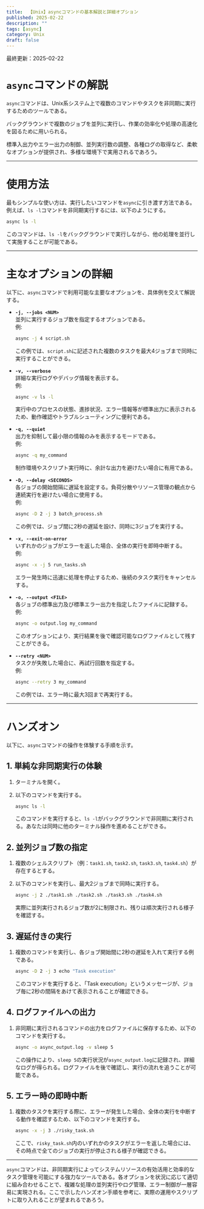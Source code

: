 ```yaml
---
title:  【Unix】asyncコマンドの基本解説と詳細オプション
published: 2025-02-22
description: ""
tags: [async]
category: Unix
draft: false
---
```

最終更新：2025-02-22

# `async`コマンドの解説

`async`コマンドは、Unix系システム上で複数のコマンドやタスクを非同期に実行するためのツールである。

バックグラウンドで複数のジョブを並列に実行し、作業の効率化や処理の高速化を図るために用いられる。

標準入出力やエラー出力の制御、並列実行数の調整、各種ログの取得など、柔軟なオプションが提供され、多様な環境下で実用されるであろう。

---

# 使用方法

最もシンプルな使い方は、実行したいコマンドを`async`に引き渡す方法である。例えば、`ls -l`コマンドを非同期実行するには、以下のようにする。

```bash
async ls -l
```

このコマンドは、`ls -l`をバックグラウンドで実行しながら、他の処理を並行して実施することが可能である。

---

# 主なオプションの詳細

以下に、`async`コマンドで利用可能な主要なオプションを、具体例を交えて解説する。

- **`-j, --jobs <NUM>`**  
  並列に実行するジョブ数を指定するオプションである。  
  例:
  ```bash
  async -j 4 script.sh
  ```
  この例では、`script.sh`に記述された複数のタスクを最大4ジョブまで同時に実行することができる。

- **`-v, --verbose`**  
  詳細な実行ログやデバッグ情報を表示する。  
  例:
  ```bash
  async -v ls -l
  ```
  実行中のプロセスの状態、進捗状況、エラー情報等が標準出力に表示されるため、動作確認やトラブルシューティングに便利である。

- **`-q, --quiet`**  
  出力を抑制して最小限の情報のみを表示するモードである。  
  例:
  ```bash
  async -q my_command
  ```
  制作環境やスクリプト実行時に、余計な出力を避けたい場合に有用である。

- **`-D, --delay <SECONDS>`**  
  各ジョブの開始間隔に遅延を設定する。負荷分散やリソース管理の観点から連続実行を避けたい場合に使用する。  
  例:
  ```bash
  async -D 2 -j 3 batch_process.sh
  ```
  この例では、ジョブ間に2秒の遅延を設け、同時に3ジョブを実行する。

- **`-x, --exit-on-error`**  
  いずれかのジョブがエラーを返した場合、全体の実行を即時中断する。  
  例:
  ```bash
  async -x -j 5 run_tasks.sh
  ```
  エラー発生時に迅速に処理を停止するため、後続のタスク実行をキャンセルする。

- **`-o, --output <FILE>`**  
  各ジョブの標準出力及び標準エラー出力を指定したファイルに記録する。  
  例:
  ```bash
  async -o output.log my_command
  ```
  このオプションにより、実行結果を後で確認可能なログファイルとして残すことができる。

- **`--retry <NUM>`**  
  タスクが失敗した場合に、再試行回数を指定する。  
  例:
  ```bash
  async --retry 3 my_command
  ```
  この例では、エラー時に最大3回まで再実行する。

---

# ハンズオン

以下に、`async`コマンドの操作を体験する手順を示す。

## 1. 単純な非同期実行の体験

1. ターミナルを開く。
2. 以下のコマンドを実行する。

   ```bash
   async ls -l
   ```

   このコマンドを実行すると、`ls -l`がバックグラウンドで非同期に実行される。あなたは同時に他のターミナル操作を進めることができる。

## 2. 並列ジョブ数の指定

1. 複数のシェルスクリプト（例：`task1.sh`, `task2.sh`, `task3.sh`, `task4.sh`）が存在するとする。
2. 以下のコマンドを実行し、最大2ジョブまで同時に実行する。

   ```bash
   async -j 2 ./task1.sh ./task2.sh ./task3.sh ./task4.sh
   ```

   実際に並列実行されるジョブ数が2に制限され、残りは順次実行される様子を確認する。

## 3. 遅延付きの実行

1. 複数のコマンドを実行し、各ジョブ開始間に2秒の遅延を入れて実行する例である。

   ```bash
   async -D 2 -j 3 echo "Task execution"
   ```

   このコマンドを実行すると、「Task execution」というメッセージが、ジョブ毎に2秒の間隔をあけて表示されることが確認できる。

## 4. ログファイルへの出力

1. 非同期に実行されるコマンドの出力をログファイルに保存するため、以下のコマンドを実行する。

   ```bash
   async -o async_output.log -v sleep 5
   ```

   この操作により、`sleep 5`の実行状況が`async_output.log`に記録され、詳細なログが得られる。ログファイルを後で確認し、実行の流れを追うことが可能である。

## 5. エラー時の即時中断

1. 複数のタスクを実行する際に、エラーが発生した場合、全体の実行を中断する動作を確認するため、以下のコマンドを実行する。

   ```bash
   async -x -j 3 ./risky_task.sh
   ```

   ここで、`risky_task.sh`内のいずれかのタスクがエラーを返した場合には、その時点で全てのジョブの実行が停止される様子が確認できる。

---

`async`コマンドは、非同期実行によってシステムリソースの有効活用と効率的なタスク管理を可能にする強力なツールである。各オプションを状況に応じて適切に組み合わせることで、複雑な処理の並列実行やログ管理、エラー制御が一層容易に実現される。ここで示したハンズオン手順を参考に、実際の運用やスクリプトに取り入れることが望まれるであろう。